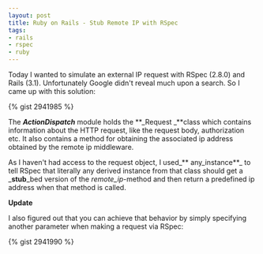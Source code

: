 ```yaml
---
layout: post
title: Ruby on Rails - Stub Remote IP with RSpec
tags:
- rails
- rspec
- ruby
---
```

Today I wanted to simulate an external IP request with RSpec (2.8.0) and Rails
(3.1). Unfortunately Google didn't reveal much upon a search. So I came up with this solution:

{% gist 2941985 %}

The _**ActionDispatch**_ module holds the **_Request _**class which contains
information about the HTTP request, like the request body, authorization etc.
It also contains a method for obtaining the associated ip address obtained by
the remote ip middleware.

As I haven't had access to the request object, I used_** any_instance**_ to
tell RSpec that literally any derived instance from that class should get a
_**stub**_bed version of the _remote_ip_-method and then return a predefined ip address when that method is called.

**Update**

I also figured out that you can achieve that behavior by simply specifying
another parameter when making a request via RSpec:

{% gist 2941990 %}
